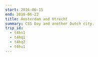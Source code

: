```yaml
---
start: 2016-06-15
end: 2016-06-22
title: Amsterdam and Utrecht
summary: CSS Day and another Dutch city.
trip_id:
  - t4hn1
  - t4hq1
  - t4hq2
  - t4hu1
---
```

